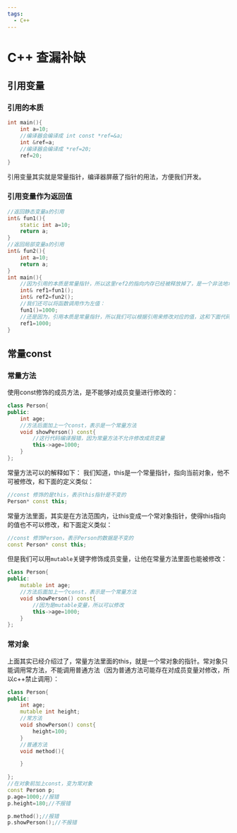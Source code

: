 ```yaml
---
tags:
  - C++
---
```

# C++ 查漏补缺
## 引用变量
### 引用的本质
```c++
int main(){
    int a=10;
    //编译器会编译成 int const *ref=&a;
    int &ref=a;
    //编译器会编译成 *ref=20;
    ref=20;
}
```
引用变量其实就是常量指针，编译器屏蔽了指针的用法，方便我们开发。
### 引用变量作为返回值
```c++
//返回静态变量a的引用
int& fun1(){
    static int a=10;
    return a;
}
//返回局部变量a的引用
int& fun2(){
    int a=10;
    return a;
}
int main(){
    //因为引用的本质是常量指针，所以这里ref2的指向内存已经被释放掉了，是一个非法地址，而fun1因为返回的是静态变量的引用，内存没有释放，所以是合法的。
    int& ref1=fun1();
    int& ref2=fun2();
    //我们还可以将函数调用作为左值：
    fun1()=1000;
    //还是因为，引用本质是常量指针，所以我们可以根据引用来修改对应的值，这和下面代码是等价的：
    ref1=1000;
}
```
## 常量const
### 常量方法
使用const修饰的成员方法，是不能够对成员变量进行修改的：
```c++
class Person{
public:
    int age;
    //方法后面加上一个const，表示是一个常量方法
    void showPerson() const{
        //这行代码编译报错，因为常量方法不允许修改成员变量
        this->age=1000;
    }
};
```
常量方法可以的解释如下：
我们知道，this是一个常量指针，指向当前对象，他不可被修改，和下面的定义类似：
```c++
//const 修饰的是this，表示this指针是不变的
Person* const this;
```
常量方法里面，其实是在方法范围内，让this变成一个常对象指针，使得this指向的值也不可以修改，和下面定义类似：
```c++
//const 修饰Person，表示Person的数据是不变的
const Person* const this;
```
但是我们可以用`mutable`关键字修饰成员变量，让他在常量方法里面也能被修改：
```c++
class Person{
public:
    mutable int age;
    //方法后面加上一个const，表示是一个常量方法
    void showPerson() const{
        //因为是mutable变量，所以可以修改
        this->age=1000;
    }
};
```
### 常对象
上面其实已经介绍过了，常量方法里面的this，就是一个常对象的指针。常对象只能调用常方法，不能调用普通方法（因为普通方法可能存在对成员变量对修改，所以c++禁止调用）：
```C++
class Person{
public:
    int age;
    mutable int height;
    //常方法
    void showPerson() const{
        height=100;
    }
    //普通方法
    void method(){

    }
    
};
//在对象前加上const，变为常对象
const Person p;
p.age=1000;//报错
p.height=180;//不报错

p.method();//报错
p.showPerson();//不报错
```
